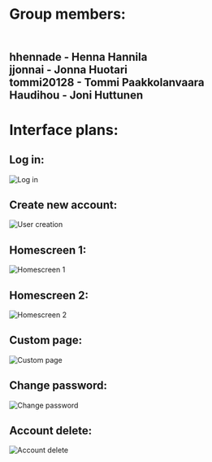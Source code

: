 
 <h1>Group members:</h1>

<h2><br>hhennade - Henna Hannila
<br>jjonnai - Jonna Huotari
<br>tommi20128 - Tommi Paakkolanvaara
<br>Haudihou - Joni Huttunen</h2>

<h1>Interface plans:</h1>

<h2>Log in:</h2>

![Log in](https://user-images.githubusercontent.com/112495020/225019355-0a5234bc-1659-4829-912b-0a6677198eba.png)

<h2>Create new account:</h2>

![User creation](https://user-images.githubusercontent.com/112495020/225369714-897cc3fc-aba4-4a68-93d3-7b89234d0fdb.png)

<h2>Homescreen 1:</h2>

![Homescreen 1](https://user-images.githubusercontent.com/112495020/226171402-beb3ee7f-79ba-4c9e-8052-1446a7692e90.png)

<h2>Homescreen 2:</h2>

![Homescreen 2](https://user-images.githubusercontent.com/112495020/226171350-f0f1601a-0278-4a6c-bd71-dd93a1770896.png)

<h2>Custom page:</h2>

![Custom page](https://user-images.githubusercontent.com/112495020/226171473-1cc785d1-4a9c-4f09-bbfd-1d3369145247.png)

<h2>Change password:</h2>

![Change password](https://user-images.githubusercontent.com/112495020/226171672-e5210bd8-cb77-4c80-9b15-0abdab1500e8.png)

<h2>Account delete:</h2>

![Account delete](https://user-images.githubusercontent.com/112495020/226171098-ccc78f50-e336-4fe8-8764-121e840d38be.png)
